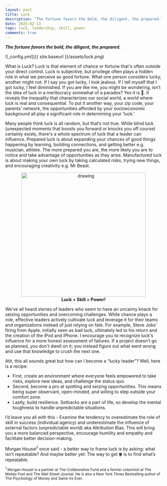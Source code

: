 ```yaml
---
layout: post
title: Luck
description: "The fortune favors the bold, the diligent, the prepared."
date: 2025-02-13
tags: luck, leadership, skill, power
comments: true
---
```


***The fortune favors the bold, the diligent, the prepared.***

![_config.yml]({{ site.baseurl }}/assets/luck.png)

What is Luck? Luck is that element of chance or fortune that's often outside your direct control. Luck is subjective, but privilege often plays a hidden role in what we perceive as good fortune. What one person considers lucky, another might not. If I say you got lucky, I look jealous. If I tell myself that I got lucky, I feel diminished. If you are like me, you might be wondering, isn’t the idea of luck in a meritocracy somewhat of a paradox? Yes it is 🫡. It reveals the inequality that characterizes our social world, a world where luck is real and consequential. To put it another way, your zip code, your parents' network, the opportunities afforded by your socioeconomic background all play a significant role in determining your 'luck.'

Many people think luck is all random, but that’s not true. While blind luck (unexpected moments that boosts you forward or knocks you off course) certainly exists, there's a whole spectrum of luck that a leader can influence. Prepared luck is about expanding your chances of good things happening by learning, building connections, and getting better e.g. musician, athlete. The more prepared you are, the more likely you are to notice and take advantage of opportunities as they arise. Manufactured luck is about making your own luck by taking calculated risks, trying new things, and encouraging creativity e.g. Mr Beast.

<p align="center">
  <img src="{{ site.baseurl }}/assets/The Luck Matrix.png" alt="drawing" width="400" height="400" alt="The Luck Matrix" title="The Luck Matrix"/><br/>
  <b>Luck + Skill = Power!</b>
</p>

We've all heard stories of leaders who seem to have an uncanny knack for seizing opportunities and overcoming challenges. While chance plays a role, effective leaders actively cultivate luck and leverage it for their teams and organizations instead of just relying on fate. For example, Steve Jobs’ firing from Apple, initially seen as bad luck, ultimately led to his return and the creation of the iPod and iPhone. I encourage you to recognize luck's influence for a more honest assessment of failures. If a project doesn't go as planned, you don't dwell on it; you instead figure out what went wrong and use that knowledge to crush the next one.

Atit, this all sounds great but how can I become a “lucky leader”? Well, here is a recipe:
* First, create an environment where everyone feels empowered to take risks, explore new ideas, and challenge the status quo.
* Second, become a pro at spotting and seizing opportunities. This means being super observant, open-minded, and willing to step outside your comfort zone.
* Lastly, build resilience. Setbacks are a part of life, so develop the mental toughness to handle unpredictable situations.

I’d leave you all with this - Examine the tendency to overestimate the role of skill in success (individual agency) and underestimate the influence of external factors (unpredictable world) aka Attribution Bias. This will bring you a more balanced perspective, encourage humility and empathy and facilitate better decision-making.

Morgan Housel<sup>1</sup> once said - a better way to frame luck is by asking: what isn’t repeatable? And maybe better yet: The way to get 🍀 is to find what’s repeatable.

<sub><sup>1</sup> Morgan Housel is a partner at The Collaborative Fund and a former columnist at The Motley Fool and The Wall Street Journal. He is also a New York Times Bestselling author of The Psychology of Money and Same As Ever.</sub>
